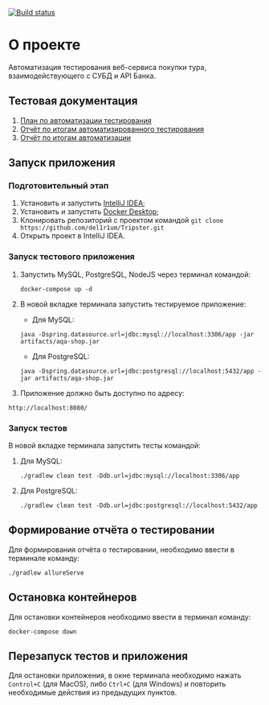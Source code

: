 [![Build status](https://ci.appveyor.com/api/projects/status/9kf799f0x4yf3d8m?svg=true)](https://ci.appveyor.com/project/AleksandrSamsonov/tripster)

# О проекте
Автоматизация тестирования веб-сервиса покупки тура, взаимодействующего с СУБД и API Банка.

## Тестовая документация
1. [План по автоматизации тестирования](https://github.com/del1r1um/Tripster/blob/master/docs/Plan.md)
2. [Отчёт по итогам автоматизированного тестирования](https://github.com/del1r1um/Tripster/blob/master/docs/Report.md)
3. [Отчёт по итогам автоматизации](https://github.com/del1r1um/Tripster/blob/master/docs/Summary.md)

## Запуск приложения
### Подготовительный этап
1. Установить и запустить [IntelliJ IDEA](https://www.jetbrains.com/ru-ru/idea/);
1. Установить и запустить [Docker Desktop](https://www.docker.com/products/docker-desktop);
1. Клонировать репозиторий с проектом командой `git clone https://github.com/del1r1um/Tripster.git`
1. Открыть проект в IntelliJ IDEA.

### Запуск тестового приложения
1. Запустить MySQL, PostgreSQL, NodeJS через терминал командой:
   ```
   docker-compose up -d
   ```
1. В новой вкладке терминала запустить тестируемое приложение:
    * Для MySQL:
   ```
   java -Dspring.datasource.url=jdbc:mysql://localhost:3306/app -jar artifacts/aqa-shop.jar
   ```
    * Для PostgreSQL:
   ```
   java -Dspring.datasource.url=jdbc:postgresql://localhost:5432/app -jar artifacts/aqa-shop.jar
   ```
   
1. Приложение должно быть доступно по адресу:
```
http://localhost:8080/
```

### Запуск тестов
В новой вкладке терминала запустить тесты командой:
1. Для MySQL:
   ```
   ./gradlew clean test -Ddb.url=jdbc:mysql://localhost:3306/app
   ```
1. Для PostgreSQL:
   ```
   ./gradlew clean test -Ddb.url=jdbc:postgresql://localhost:5432/app
   ```

## Формирование отчёта о тестировании
Для формирования отчёта о тестировании, необходимо ввести в терминале команду:
```
./gradlew allureServe
```

## Остановка контейнеров
Для остановки контейнеров необходимо ввести в терминал команду:
```
docker-compose down
```

## Перезапуск тестов и приложения
Для остановки приложения, в окне терминала необходимо нажать `Control+C` (для MacOS), либо `Ctrl+С` (для Windows) и повторить необходимые действия из предыдущих пунктов.